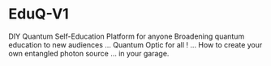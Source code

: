 # EduQ-V1
DIY Quantum Self-Education Platform for anyone Broadening quantum education to new audiences ... Quantum Optic for all !  … How to create your own entangled photon source … in your garage.
